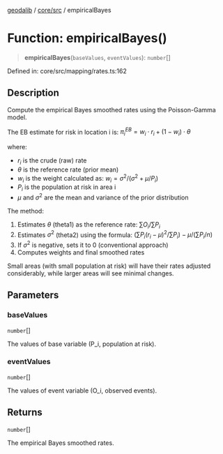 [geodalib](../../../modules.md) / [core/src](../index.md) / empiricalBayes

# Function: empiricalBayes()

> **empiricalBayes**(`baseValues`, `eventValues`): `number`[]

Defined in: core/src/mapping/rates.ts:162

## Description
Compute the empirical Bayes smoothed rates using the Poisson-Gamma model.

The EB estimate for risk in location i is:
$\pi_i^{EB} = w_i \cdot r_i + (1 - w_i) \cdot \theta$

where:
- $r_i$ is the crude (raw) rate
- $\theta$ is the reference rate (prior mean)
- $w_i$ is the weight calculated as: $w_i = \sigma^2/(\sigma^2 + \mu/P_i)$
- $P_i$ is the population at risk in area i
- $\mu$ and $\sigma^2$ are the mean and variance of the prior distribution

The method:
1. Estimates $\theta$ (theta1) as the reference rate: $\sum O_i/\sum P_i$
2. Estimates $\sigma^2$ (theta2) using the formula: $(\sum P_i(r_i - \mu)^2/\sum P_i) - \mu/(\sum P_i/n)$
3. If $\sigma^2$ is negative, sets it to 0 (conventional approach)
4. Computes weights and final smoothed rates

Small areas (with small population at risk) will have their rates adjusted considerably,
while larger areas will see minimal changes.

## Parameters

### baseValues

`number`[]

The values of base variable (P_i, population at risk).

### eventValues

`number`[]

The values of event variable (O_i, observed events).

## Returns

`number`[]

The empirical Bayes smoothed rates.
